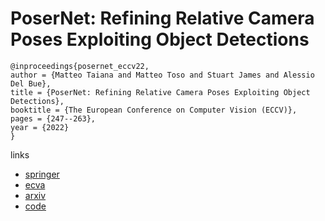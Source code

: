 # PoserNet: Refining Relative Camera Poses Exploiting Object Detections

```
@inproceedings{posernet_eccv22,
author = {Matteo Taiana and Matteo Toso and Stuart James and Alessio Del Bue},
title = {PoserNet: Refining Relative Camera Poses Exploiting Object Detections},
booktitle = {The European Conference on Computer Vision (ECCV)},
pages = {247--263},
year = {2022}
}
```

links
- [springer](https://link.springer.com/chapter/10.1007/978-3-031-19827-4_15)
- [ecva](https://www.ecva.net/papers/eccv_2022/papers_ECCV/html/7218_ECCV_2022_paper.php)
- [arxiv](https://arxiv.org/abs/2207.09445)
- [code](https://github.com/IIT-PAVIS/PoserNet)
